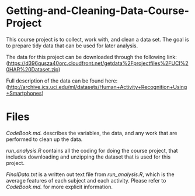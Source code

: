 # Getting-and-Cleaning-Data-Course-Project

This course project is to collect, work with, and clean a data set. The goal is to prepare tidy data that can be used for later analysis.

The data for this project can be downloaded through the following link: (https://d396qusza40orc.cloudfront.net/getdata%2Fprojectfiles%2FUCI%20HAR%20Dataset.zip)

Full description of the data can be found here: (http://archive.ics.uci.edu/ml/datasets/Human+Activity+Recognition+Using+Smartphones)

# Files
_CodeBook.md._ describes the variables, the data, and any work that are performed to clean up the data.

_run_analysis.R_ contains all the coding for doing the course project, that includes downloading and unzipping the dataset that is used for this project.

_FinalData.txt_ is a written out text file from _run_analysis.R_, which is the average features of each subject and each activity. Please refer to _CodeBook.md._ for more explicit information.

